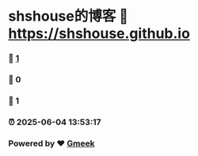 # shshouse的博客 :link: https://shshouse.github.io 
### :page_facing_up: [1](https://shshouse.github.io/tag.html) 
### :speech_balloon: 0 
### :hibiscus: 1 
### :alarm_clock: 2025-06-04 13:53:17 
### Powered by :heart: [Gmeek](https://github.com/Meekdai/Gmeek)
